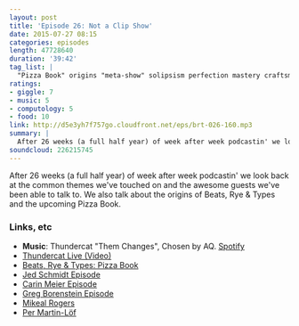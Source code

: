 ```yaml
---
layout: post
title: 'Episode 26: Not a Clip Show'
date: 2015-07-27 08:15
categories: episodes
length: 47728640
duration: '39:42'
tag_list: |
  "Pizza Book" origins "meta-show" solipsism perfection mastery craftsmanship
ratings:
- giggle: 7
- music: 5
- computology: 5
- food: 10
link: http://d5e3yh7f757go.cloudfront.net/eps/brt-026-160.mp3
summary: |
  After 26 weeks (a full half year) of week after week podcastin' we look back at the common themes we've touched on and the awesome guests we've been able to talk to. We also talk about the origins of Beats, Rye & Types and the upcoming Pizza Book.
soundcloud: 226215745
---
```

After 26 weeks (a full half year) of week after week podcastin' we look back at the common themes we've touched on and the awesome guests we've been able to talk to. We also talk about the origins of Beats, Rye & Types and the upcoming Pizza Book.

<!-- more -->

### Links, etc

* <strong>Music</strong>: Thundercat "Them Changes", Chosen by AQ. [Spotify](https://open.spotify.com/track/7hmiDaBxoyLW094H8vup2S)
* [Thundercat Live (Video)](https://www.youtube.com/watch?v=HffP63WF4yo)
* [Beats, Rye & Types: Pizza Book](http://beatsryetypes.com/pizza/)
* [Jed Schmidt Episode](http://beatsryetypes.com/episodes/2015/03/23/episode-8-obsessions-with-jed-schmidt.html)
* [Carin Meier Episode](http://beatsryetypes.com/episodes/2015/07/20/episode-25-carin-meier.html)
 * [Greg Borenstein Episode](http://beatsryetypes.com/episodes/2015/06/01/episode-18-research-with-greg-borenstein.html)
* [Mikeal Rogers](https://twitter.com/mikeal)
* [Per Martin-Löf](https://en.wikipedia.org/wiki/Per_Martin-L%C3%B6f)
